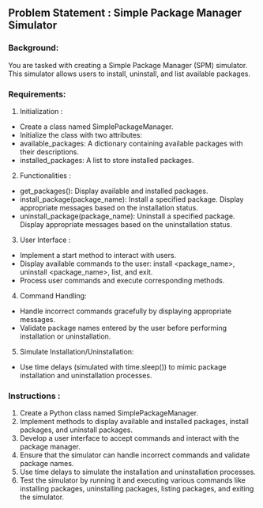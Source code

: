 ## Problem Statement : Simple Package Manager Simulator

### Background:
 You are tasked with creating a Simple Package Manager (SPM) simulator. This simulator allows users to install, uninstall, and list available packages.

### Requirements:
 1. Initialization :
  * Create a class named SimplePackageManager.
  * Initialize the class with two attributes:
   * available_packages: A dictionary containing available packages with their descriptions.
   * installed_packages: A list to store installed packages.
 
 2. Functionalities :
  * get_packages(): Display available and installed packages.
  * install_package(package_name): Install a specified package. Display appropriate messages based on the installation status.
  * uninstall_package(package_name): Uninstall a specified package. Display appropriate messages based on the uninstallation status.

 3. User Interface :
  * Implement a start method to interact with users.
  * Display available commands to the user: install <package_name>, uninstall <package_name>, list, and exit.
  * Process user commands and execute corresponding methods.

 4. Command Handling:
  * Handle incorrect commands gracefully by displaying appropriate messages.
  * Validate package names entered by the user before performing installation or uninstallation.

 5. Simulate Installation/Uninstallation:
  * Use time delays (simulated with time.sleep()) to mimic package installation and uninstallation processes.


### Instructions :
 1. Create a Python class named SimplePackageManager.
 2. Implement methods to display available and installed packages, install packages, and uninstall packages.
 3. Develop a user interface to accept commands and interact with the package manager.
 4. Ensure that the simulator can handle incorrect commands and validate package names.
 5. Use time delays to simulate the installation and uninstallation processes.
 6. Test the simulator by running it and executing various commands like installing packages, uninstalling packages, listing packages, and exiting the simulator.

 